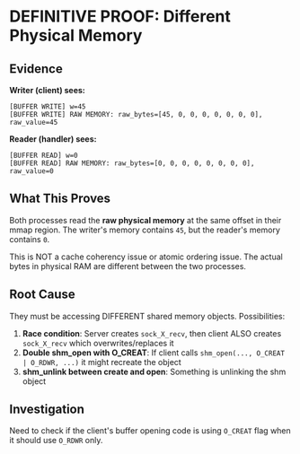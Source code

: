 # DEFINITIVE PROOF: Different Physical Memory

## Evidence

**Writer (client) sees:**
```
[BUFFER WRITE] w=45
[BUFFER WRITE] RAW MEMORY: raw_bytes=[45, 0, 0, 0, 0, 0, 0, 0], raw_value=45
```

**Reader (handler) sees:**
```
[BUFFER READ] w=0
[BUFFER READ] RAW MEMORY: raw_bytes=[0, 0, 0, 0, 0, 0, 0, 0], raw_value=0
```

## What This Proves

Both processes read the **raw physical memory** at the same offset in their mmap region. The writer's memory contains `45`, but the reader's memory contains `0`.

This is NOT a cache coherency issue or atomic ordering issue. The actual bytes in physical RAM are different between the two processes.

## Root Cause

They must be accessing DIFFERENT shared memory objects. Possibilities:

1. **Race condition**: Server creates `sock_X_recv`, then client ALSO creates `sock_X_recv` which overwrites/replaces it
2. **Double shm_open with O_CREAT**: If client calls `shm_open(..., O_CREAT | O_RDWR, ...)` it might recreate the object
3. **shm_unlink between create and open**: Something is unlinking the shm object

## Investigation

Need to check if the client's buffer opening code is using `O_CREAT` flag when it should use `O_RDWR` only.
